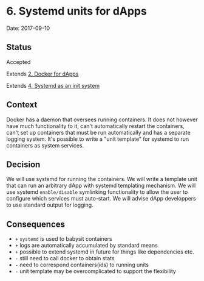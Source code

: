 # 6. Systemd units for dApps

Date: 2017-09-10

## Status

Accepted

Extends [2. Docker for dApps](0002-docker-for-dapps.md)

Extends [4. Systemd as an init system](0004-systemd-as-an-init-system.md)

## Context

Docker has a daemon that oversees running containers. It does not however have much functionality to it, can't automatically restart the containers, can't set up containers that must be run automatically and has a separate logging system. It's possible to write a "unit template" for systemd to run containers as system services.

## Decision

We will use systemd for running the containers. We will write a template unit that can run an arbitrary dApp with systemd templating mechanism. We will use systemd `enable/disable` symlinking functionality to allow the user to configure which services must auto-start. We will advise dApp developpers to use standard output for logging.

## Consequences

- `+` `systemd` is used to babysit containers
- `+` logs are automatically accumulated by standard means
- `+` possible to extend systemd in future for things like dependencies etc.
- `-` still need to call docker to obtain stats
- `-` need to correspond containers(ids) to running units
- `-` unit template may be overcomplicated to support the flexibility